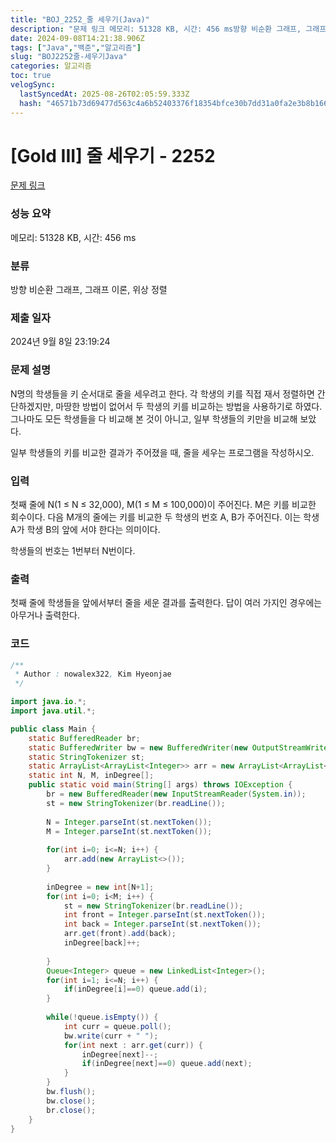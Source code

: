 ```yaml
---
title: "BOJ_2252_줄 세우기(Java)"
description: "문제 링크 메모리: 51328 KB, 시간: 456 ms방향 비순환 그래프, 그래프 이론, 위상 정렬2024년 9월 8일 23:19:24"
date: 2024-09-08T14:21:38.906Z
tags: ["Java","백준","알고리즘"]
slug: "BOJ2252줄-세우기Java"
categories: 알고리즘
toc: true
velogSync:
  lastSyncedAt: 2025-08-26T02:05:59.333Z
  hash: "46571b73d69477d563c4a6b52403376f18354bfce30b7dd31a0fa2e3b8b166a3"
---
```


# [Gold III] 줄 세우기 - 2252 

[문제 링크](https://www.acmicpc.net/problem/2252) 

### 성능 요약

메모리: 51328 KB, 시간: 456 ms

### 분류

방향 비순환 그래프, 그래프 이론, 위상 정렬

### 제출 일자

2024년 9월 8일 23:19:24

### 문제 설명

<p>N명의 학생들을 키 순서대로 줄을 세우려고 한다. 각 학생의 키를 직접 재서 정렬하면 간단하겠지만, 마땅한 방법이 없어서 두 학생의 키를 비교하는 방법을 사용하기로 하였다. 그나마도 모든 학생들을 다 비교해 본 것이 아니고, 일부 학생들의 키만을 비교해 보았다.</p>

<p>일부 학생들의 키를 비교한 결과가 주어졌을 때, 줄을 세우는 프로그램을 작성하시오.</p>

### 입력 

 <p>첫째 줄에 N(1 ≤ N ≤ 32,000), M(1 ≤ M ≤ 100,000)이 주어진다. M은 키를 비교한 회수이다. 다음 M개의 줄에는 키를 비교한 두 학생의 번호 A, B가 주어진다. 이는 학생 A가 학생 B의 앞에 서야 한다는 의미이다.</p>

<p>학생들의 번호는 1번부터 N번이다.</p>

### 출력 

 <p>첫째 줄에 학생들을 앞에서부터 줄을 세운 결과를 출력한다. 답이 여러 가지인 경우에는 아무거나 출력한다.</p>

### 코드
```java
/**
 * Author : nowalex322, Kim Hyeonjae
 */

import java.io.*;
import java.util.*;

public class Main {
	static BufferedReader br;
	static BufferedWriter bw = new BufferedWriter(new OutputStreamWriter(System.out));
	static StringTokenizer st;
	static ArrayList<ArrayList<Integer>> arr = new ArrayList<ArrayList<Integer>>();
	static int N, M, inDegree[];
	public static void main(String[] args) throws IOException {
		br = new BufferedReader(new InputStreamReader(System.in));
		st = new StringTokenizer(br.readLine());
		
		N = Integer.parseInt(st.nextToken());
		M = Integer.parseInt(st.nextToken());
		
		for(int i=0; i<=N; i++) {
			arr.add(new ArrayList<>());
		}
		
		inDegree = new int[N+1];
		for(int i=0; i<M; i++) {
			st = new StringTokenizer(br.readLine());
			int front = Integer.parseInt(st.nextToken());
			int back = Integer.parseInt(st.nextToken());
			arr.get(front).add(back);
			inDegree[back]++;
			
		}
		Queue<Integer> queue = new LinkedList<Integer>();
		for(int i=1; i<=N; i++) {
			if(inDegree[i]==0) queue.add(i);
		}
		
		while(!queue.isEmpty()) {
			int curr = queue.poll();
			bw.write(curr + " ");
			for(int next : arr.get(curr)) {
				inDegree[next]--;
				if(inDegree[next]==0) queue.add(next);
			}
		}
		bw.flush();
		bw.close();
		br.close();
	}
}
```